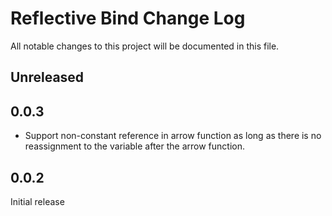 # Reflective Bind Change Log

All notable changes to this project will be documented in this file.

## Unreleased

## 0.0.3

- Support non-constant reference in arrow function as long as there is no reassignment to the variable after the arrow function.

## 0.0.2

Initial release